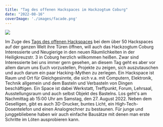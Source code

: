 ```yaml
---
title: "Tag des offenen Hackspaces im Hackzogtum Coburg"
date: "2022-08-16"
coverImage: './images/facade.png'
---
```


![](../images/facade.png)

Im Zuge des [Tags des offenen Hackspaces](https://www.ccc.de/de/updates/2022/offenehackerspaces) bei dem über 50 Hackspaces auf der ganzen Welt ihre Türen öffnen, will auch das Hackzogtum Coburg Interessierte und Neugierige in den neuen Räumlichkeiten in der Heiligkreuzstr. 3 in Coburg herzlich willkommen heißen. 
Zwar sind Interessierte bei uns immer gern gesehen, an diesem Tag geht es aber vor allem darum uns Euch vorzustellen, Projekte zu zeigen, sich auszutauschen und auch darum ein paar Hacking-Mythen zu zerlegen.
Ein Hackspace ist Raum und Ort für Gleichgesinnte, die sich v.a. mit Computern, Elektronik, Technik allgemein und dem Basteln und Verbasteln von Dingen beschäftigen.
Ein Space ist dabei Werkstatt, Treffpunkt, Forum, Lehrsaal, Ausstellungsraum und auch selbst Objekt des Bastelns.
Los geht's am Nachmittag ab 15:00 Uhr am Samstag, den 27. August 2022.
Neben dem Geselligen, gibt es auch 3D-Drucker, buntes Licht, ein High-Tech-Dosentelefon und einen Analogrechner zu bestaunen.
Für junge und junggebliebene haben wir auch einfache Bausätze mit denen man erste Schritte im Löten ausprobieren kann.
